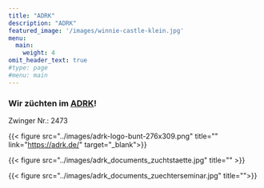 ```yaml
---
title: "ADRK"
description: "ADRK"
featured_image: '/images/winnie-castle-klein.jpg'
menu:
  main:
    weight: 4
omit_header_text: true
#type: page
#menu: main
---
```



### Wir züchten im [ADRK](https://adrk.de/)!

Zwinger Nr.: 2473  
<!-- FCI Nr.: 526/14 -->


{{< figure src="../images/adrk-logo-bunt-276x309.png" title="" link="https://adrk.de/"  target="_blank">}}


{{< figure src="../images/adrk_documents_zuchtstaette.jpg" title="" >}}

{{< figure src="../images/adrk_documents_zuechterseminar.jpg" title="">}}
